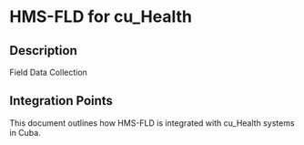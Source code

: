 # HMS-FLD for cu_Health

## Description

Field Data Collection

## Integration Points

This document outlines how HMS-FLD is integrated with cu_Health systems in Cuba.
